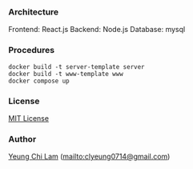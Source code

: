 ### Architecture
Frontend: React.js
Backend: Node.js
Database: mysql

### Procedures
```
docker build -t server-template server
docker build -t www-template www
docker compose up
```
### License
[MIT License](https://opensource.org/licenses/mit-license.php)

### Author
[Yeung Chi Lam](https://github.com/clyeungae) (<mailto:clyeung0714@gmail.com>)